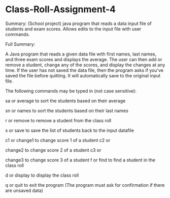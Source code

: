 Class-Roll-Assignment-4
=======================

Summary: 
(School project) java program that reads a data input file of students and exam scores. 
Allows edits to the input file with user commands.

Full Summary:

A Java program that reads a given data file with first names, last names, and three exam scores and displays the average.
The user can then add or remove a student, change any of the scores, and display the changes at any time. If the user has
not saved the data file, then the program asks if you've saved the file before quitting. It will automatically save to the
original input file.

The following commands may be typed in (not case sensitive):

sa or average to sort the students based on their average

sn or names to sort the students based on their last names

r or remove to remove a student from the class roll

s or save to save the list of students back to the input datafile

c1 or change1 to change score 1 of a student c2 or

change2 to change score 2 of a student c3 or

change3 to change score 3 of a student f or find to find a student in the class roll

d or display to display the class roll

q or quit to exit the program (The program must ask for confirmation if there are unsaved data)



